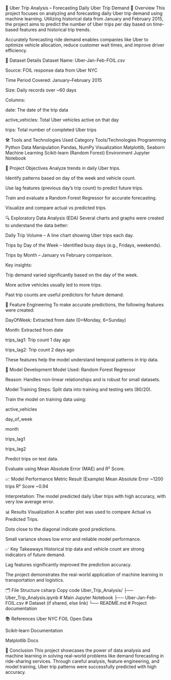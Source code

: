 🚗 Uber Trip Analysis – Forecasting Daily Uber Trip Demand
📌 Overview
This project focuses on analyzing and forecasting daily Uber trip demand using machine learning. Utilizing historical data from January and February 2015, the project aims to predict the number of Uber trips per day based on time-based features and historical trip trends.

Accurately forecasting ride demand enables companies like Uber to optimize vehicle allocation, reduce customer wait times, and improve driver efficiency.

📂 Dataset Details
Dataset Name: Uber-Jan-Feb-FOIL.csv

Source: FOIL response data from Uber NYC

Time Period Covered: January–February 2015

Size: Daily records over ~60 days

Columns:

date: The date of the trip data

active_vehicles: Total Uber vehicles active on that day

trips: Total number of completed Uber trips

🛠️ Tools and Technologies Used
Category	Tools/Technologies
Programming	Python
Data Manipulation	Pandas, NumPy
Visualization	Matplotlib, Seaborn
Machine Learning	Scikit-learn (Random Forest)
Environment	Jupyter Notebook

🎯 Project Objectives
Analyze trends in daily Uber trips.

Identify patterns based on day of the week and vehicle count.

Use lag features (previous day’s trip count) to predict future trips.

Train and evaluate a Random Forest Regressor for accurate forecasting.

Visualize and compare actual vs predicted trips.

🔍 Exploratory Data Analysis (EDA)
Several charts and graphs were created to understand the data better:

Daily Trip Volume – A line chart showing Uber trips each day.

Trips by Day of the Week – Identified busy days (e.g., Fridays, weekends).

Trips by Month – January vs February comparison.

Key insights:

Trip demand varied significantly based on the day of the week.

More active vehicles usually led to more trips.

Past trip counts are useful predictors for future demand.

🧠 Feature Engineering
To make accurate predictions, the following features were created:

DayOfWeek: Extracted from date (0=Monday, 6=Sunday)

Month: Extracted from date

trips_lag1: Trip count 1 day ago

trips_lag2: Trip count 2 days ago

These features help the model understand temporal patterns in trip data.

🤖 Model Development
Model Used: Random Forest Regressor

Reason: Handles non-linear relationships and is robust for small datasets.

Model Training Steps:
Split data into training and testing sets (80/20).

Train the model on training data using:

active_vehicles

day_of_week

month

trips_lag1

trips_lag2

Predict trips on test data.

Evaluate using Mean Absolute Error (MAE) and R² Score.

📈 Model Performance
Metric	Result (Example)
Mean Absolute Error	~1200 trips
R² Score	~0.94

Interpretation: The model predicted daily Uber trips with high accuracy, with very low average error.

📊 Results Visualization
A scatter plot was used to compare Actual vs Predicted Trips.

Dots close to the diagonal indicate good predictions.

Small variance shows low error and reliable model performance.


✅ Key Takeaways
Historical trip data and vehicle count are strong indicators of future demand.

Lag features significantly improved the prediction accuracy.

The project demonstrates the real-world application of machine learning in transportation and logistics.

🗂️ File Structure
csharp
Copy code
Uber_Trip_Analysis/
├── Uber_Trip_Analysis.ipynb   # Main Jupyter Notebook
├── Uber-Jan-Feb-FOIL.csv      # Dataset (if shared, else link)
└── README.md                  # Project documentation

📚 References
Uber NYC FOIL Open Data

Scikit-learn Documentation

Matplotlib Docs


🚀 Conclusion
This project showcases the power of data analysis and machine learning in solving real-world problems like demand forecasting in ride-sharing services. Through careful analysis, feature engineering, and model training, Uber trip patterns were successfully predicted with high accuracy.
